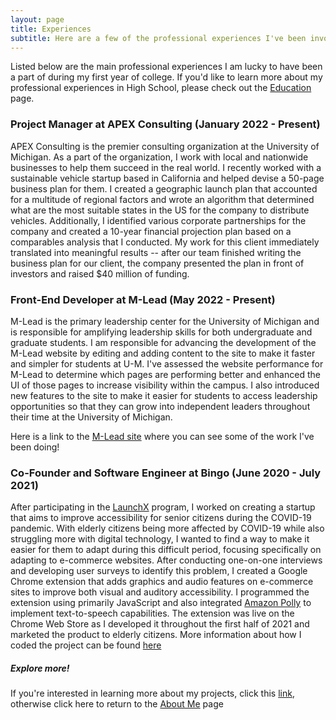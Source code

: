 ```yaml
---
layout: page
title: Experiences
subtitle: Here are a few of the professional experiences I've been involved in
---
```


Listed below are the main professional experiences I am lucky to have been a part of during my first year of college. If you'd like to learn more about my professional experiences in High School, please check out the [Education](https://ronithgan.github.io/education/) page.

### Project Manager at APEX Consulting (January 2022 - Present)

APEX Consulting is the premier consulting organization at the University of Michigan. As a part of the organization, I work with local and nationwide businesses to help them succeed in the real world. I recently worked with a sustainable vehicle startup based in California and helped devise a 50-page business plan for them. I created a geographic launch plan that accounted for a multitude of regional factors and wrote an algorithm that determined what are the most suitable states in the US for the company to distribute vehicles. Additionally, I identified various corporate partnerships for the company and created a 10-year financial projection plan based on a comparables analysis that I conducted. My work for this client immediately translated into meaningful results -- after our team finished writing the business plan for our client, the company presented the plan in front of investors and raised $40 million of funding.


### Front-End Developer at M-Lead (May 2022 - Present)

M-Lead is the primary leadership center for the University of Michigan and is responsible for amplifying leadership skills for both undergraduate and graduate students. I am responsible for advancing the development of the M-Lead website by editing and adding content to the site to make it faster and simpler for students at U-M. I've assessed the website performance for M-Lead to determine which pages are performing better and enhanced the UI of those pages to increase visibility within the campus. I also introduced new features to the site to make it easier for students to access leadership opportunities so that they can grow into independent leaders throughout their time at the University of Michigan.

Here is a link to the [M-Lead site](https://mlead.umich.edu/) where you can see some of the work I've been doing!


### Co-Founder and Software Engineer at Bingo (June 2020 - July 2021)

After participating in the [LaunchX](https://launchx.com/) program, I worked on creating a startup that aims to improve accessibility for senior citizens during the COVID-19 pandemic. With elderly citizens being more affected by COVID-19 while also struggling more with digital technology, I wanted to find a way to make it easier for them to adapt during this difficult period, focusing specifically on adapting to e-commerce websites. After conducting one-on-one interviews and developing user surveys to identify this problem, I created a Google Chrome extension that adds graphics and audio features on e-commerce sites to improve both visual and auditory accessibility. I programmed the extension using primarily JavaScript and also integrated [Amazon Polly](https://aws.amazon.com/polly/) to implement text-to-speech capabilities. The extension was live on the Chrome Web Store as I developed it throughout the first half of 2021 and marketed the product to elderly citizens. More information about how I coded the project can be found [here](https://ronithgan.github.io/projects/)



##### Explore more!
If you're interested in learning more about my projects, click this [link](https://ronithgan.github.io/projects/), otherwise click here to return to the [About Me](https://ronithgan.github.io/aboutme/) page
